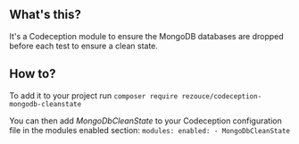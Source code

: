 ## What's this?
It's a Codeception module to ensure the MongoDB databases are dropped before each test to ensure a clean state.

## How to?
To add it to your project run `composer require rezouce/codeception-mongodb-cleanstate`

You can then add *MongoDbCleanState* to your Codeception configuration file in the modules enabled section:
`
modules:
    enabled:
        - MongoDbCleanState
`
